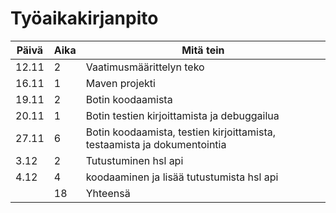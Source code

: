# Työaikakirjanpito

| Päivä | Aika | Mitä tein |
----|----|----
| 12.11 | 2| Vaatimusmäärittelyn teko |
| 16.11 | 1| Maven projekti |
|19.11|2|Botin koodaamista|
|20.11|1|Botin testien kirjoittamista ja debuggailua|
|27.11|6|Botin koodaamista, testien kirjoittamista, testaamista ja dokumentointia|
|3.12| 2 | Tutustuminen hsl api|
|4.12| 4 | koodaaminen ja lisää tutustumista hsl api|
||18|Yhteensä|
